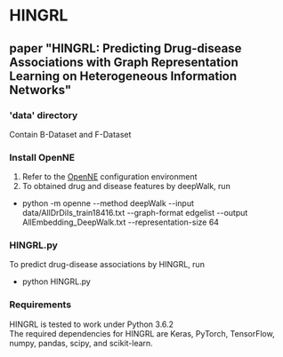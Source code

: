 # HINGRL
## paper "HINGRL: Predicting Drug-disease Associations with Graph Representation Learning on Heterogeneous Information Networks"

### 'data' directory
Contain  B-Dataset and F-Dataset

### Install OpenNE
1. Refer to the [OpenNE](https://github.com/thunlp/OpenNE/tree/pytorch) configuration environment
2. To obtained drug and disease features by deepWalk, run
  - python -m openne --method deepWalk --input data/AllDrDiIs_train18416.txt --graph-format edgelist --output AllEmbedding_DeepWalk.txt --representation-size 64

### HINGRL.py
To predict drug-disease associations by HINGRL, run
  - python HINGRL.py

### Requirements
HINGRL is tested to work under Python 3.6.2  
The required dependencies for HINGRL  are Keras, PyTorch, TensorFlow, numpy, pandas, scipy, and scikit-learn.
